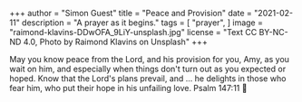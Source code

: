 +++
author = "Simon Guest"
title = "Peace and Provision"
date = "2021-02-11"
description = "A prayer as it begins."
tags = [
    "prayer",
]
image = "raimond-klavins-DDwOFA_9LiY-unsplash.jpg"
license = "Text CC BY-NC-ND 4.0, Photo by Raimond Klavins on Unsplash"
+++

May you know peace from the Lord, and his provision for you, Amy, as you wait on him, and especially when things don't turn out as you expected or hoped. Know that the Lord's plans prevail, and ... he delights in those who fear him, who put their hope in his unfailing love. Psalm 147:11
🙏
